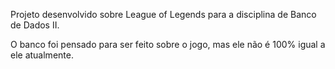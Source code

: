 Projeto desenvolvido sobre League of Legends para a disciplina de Banco de Dados II.

O banco foi pensado para ser feito sobre o jogo, mas ele não é 100% igual a ele atualmente. 